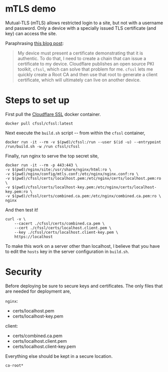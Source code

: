 # mTLS demo

Mutual-TLS (mTLS) allows restricted login to a site, but not with a username and password. Only a device with a specially issued TLS certificate (and key) can access the site.

Paraphrasing [this blog post](https://blog.cloudflare.com/using-your-devices-as-the-key-to-your-apps/):

> My device must present a certificate demonstrating that it is authentic. To do that, I need to create a chain that can issue a certificate to my device.
> Cloudflare publishes an open source PKI toolkit, `cfssl`, which can solve that problem for me. `cfssl` lets me quickly create a Root CA and then use that root to generate a client certificate, which will ultimately can live on another device.

# Steps to set up

First pull the [Cloudflare SSL](https://github.com/cloudflare/cfssl) docker container.

```
docker pull cfssl/cfssl:latest
```

Next execute the `build.sh` script -- from within the `cfssl` container,

```
docker run -it --rm -v $(pwd)/cfssl:/run --user $(id -u) --entrypoint /run/build.sh -w /run cfssl/cfssl
```

Finally, run nginx to serve the top secret site,

```
docker run -it --rm -p 443:443 \
-v $(pwd)/nginx/site:/usr/share/nginx/html:ro \
-v $(pwd)/nginx/config/mtls.conf:/etc/nginx/nginx.conf:ro \
-v $(pwd)/cfssl/certs/localhost.pem:/etc/nginx/certs/localhost.pem:ro \
-v $(pwd)/cfssl/certs/localhost-key.pem:/etc/nginx/certs/localhost-key.pem:ro \
-v $(pwd)/cfssl/certs/combined.ca.pem:/etc/nginx/combined.ca.pem:ro \
nginx
```

And then test it!

```
curl -v \
    --cacert ./cfssl/certs/combined.ca.pem \
    --cert ./cfssl/certs/localhost.client.pem \
    --key ./cfssl/certs/localhost.client-key.pem \
    https://localhost
```

To make this work on a server other than localhost, I believe that you have to edit the `hosts` key in the server configuration in `build.sh`.

# Security

Before deploying be sure to secure keys and certificates. The only files that are needed for deployment are,

`nginx`:

  - certs/localhost.pem
  - certs/localhost-key.pem

client:

  - certs/combined.ca.pem
  - certs/localhost.client.pem
  - certs/localhost.client-key.pem

Everything else should be kept in a secure location.

`ca-root*`
